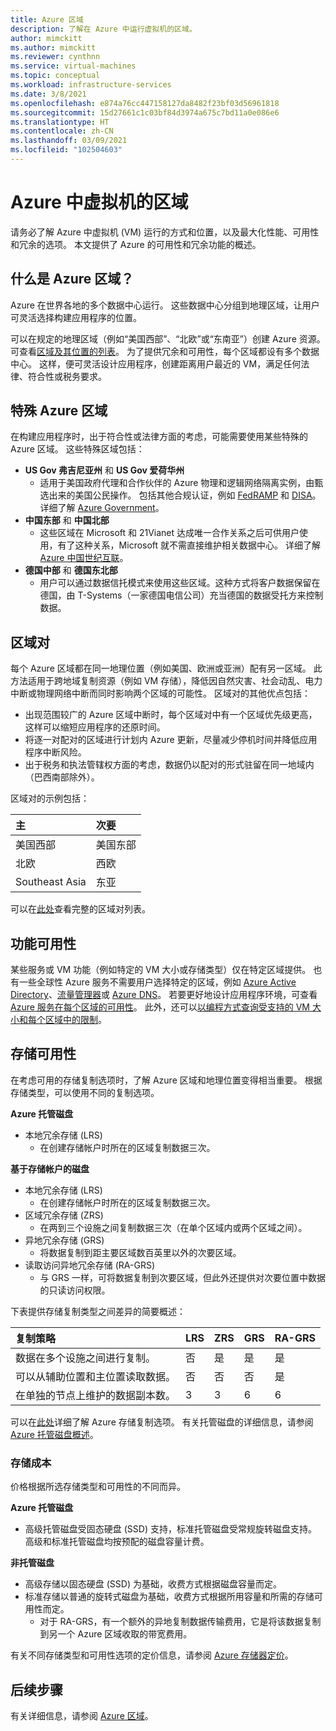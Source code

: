 ```yaml
---
title: Azure 区域
description: 了解在 Azure 中运行虚拟机的区域。
author: mimckitt
ms.author: mimckitt
ms.reviewer: cynthnn
ms.service: virtual-machines
ms.topic: conceptual
ms.workload: infrastructure-services
ms.date: 3/8/2021
ms.openlocfilehash: e874a76cc447158127da8482f23bf03d56961818
ms.sourcegitcommit: 15d27661c1c03bf84d3974a675c7bd11a0e086e6
ms.translationtype: HT
ms.contentlocale: zh-CN
ms.lasthandoff: 03/09/2021
ms.locfileid: "102504603"
---
```

# <a name="regions-for-virtual-machines-in-azure"></a>Azure 中虚拟机的区域

请务必了解 Azure 中虚拟机 (VM) 运行的方式和位置，以及最大化性能、可用性和冗余的选项。 本文提供了 Azure 的可用性和冗余功能的概述。


## <a name="what-are-azure-regions"></a>什么是 Azure 区域？
Azure 在世界各地的多个数据中心运行。 这些数据中心分组到地理区域，让用户可灵活选择构建应用程序的位置。 

可以在规定的地理区域（例如“美国西部”、“北欧”或“东南亚”）创建 Azure 资源。 可查看[区域及其位置的列表](https://azure.microsoft.com/regions/)。 为了提供冗余和可用性，每个区域都设有多个数据中心。 这样，便可灵活设计应用程序，创建距离用户最近的 VM，满足任何法律、符合性或税务要求。

## <a name="special-azure-regions"></a>特殊 Azure 区域
在构建应用程序时，出于符合性或法律方面的考虑，可能需要使用某些特殊的 Azure 区域。 这些特殊区域包括：

* **US Gov 弗吉尼亚州** 和 **US Gov 爱荷华州**
  * 适用于美国政府代理和合作伙伴的 Azure 物理和逻辑网络隔离实例，由甄选出来的美国公民操作。 包括其他合规认证，例如 [FedRAMP](https://www.microsoft.com/en-us/TrustCenter/Compliance/FedRAMP) 和 [DISA](https://www.microsoft.com/en-us/TrustCenter/Compliance/DISA)。 详细了解 [Azure Government](https://azure.microsoft.com/features/gov/)。
* **中国东部** 和 **中国北部**
  * 这些区域在 Microsoft 和 21Vianet 达成唯一合作关系之后可供用户使用，有了这种关系，Microsoft 就不需直接维护相关数据中心。 详细了解 [Azure 中国世纪互联](https://www.windowsazure.cn/)。
* **德国中部** 和 **德国东北部**
  * 用户可以通过数据信托模式来使用这些区域。这种方式将客户数据保留在德国，由 T-Systems（一家德国电信公司）充当德国的数据受托方来控制数据。

## <a name="region-pairs"></a>区域对
每个 Azure 区域都在同一地理位置（例如美国、欧洲或亚洲）配有另一区域。 此方法适用于跨地域复制资源（例如 VM 存储），降低因自然灾害、社会动乱、电力中断或物理网络中断而同时影响两个区域的可能性。 区域对的其他优点包括：

* 出现范围较广的 Azure 区域中断时，每个区域对中有一个区域优先级更高，这样可以缩短应用程序的还原时间。 
* 将逐一对配对的区域进行计划内 Azure 更新，尽量减少停机时间并降低应用程序中断风险。
* 出于税务和执法管辖权方面的考虑，数据仍以配对的形式驻留在同一地域内（巴西南部除外）。

区域对的示例包括：

| 主 | 次要 |
|:--- |:--- |
| 美国西部 |美国东部 |
| 北欧 |西欧 |
| Southeast Asia |东亚 |

可以在[此处](../best-practices-availability-paired-regions.md#what-are-paired-regions)查看完整的区域对列表。

## <a name="feature-availability"></a>功能可用性
某些服务或 VM 功能（例如特定的 VM 大小或存储类型）仅在特定区域提供。 也有一些全球性 Azure 服务不需要用户选择特定的区域，例如 [Azure Active Directory](../active-directory/fundamentals/active-directory-whatis.md)、[流量管理器](../traffic-manager/traffic-manager-overview.md)或 [Azure DNS](../dns/dns-overview.md)。 若要更好地设计应用程序环境，可查看 [Azure 服务在每个区域的可用性](https://azure.microsoft.com/regions/#services)。 此外，还可以[以编程方式查询受支持的 VM 大小和每个区域中的限制](../azure-resource-manager/templates/error-sku-not-available.md)。

## <a name="storage-availability"></a>存储可用性
在考虑可用的存储复制选项时，了解 Azure 区域和地理位置变得相当重要。 根据存储类型，可以使用不同的复制选项。

**Azure 托管磁盘**
* 本地冗余存储 (LRS)
  * 在创建存储帐户时所在的区域复制数据三次。

**基于存储帐户的磁盘**
* 本地冗余存储 (LRS)
  * 在创建存储帐户时所在的区域复制数据三次。
* 区域冗余存储 (ZRS)
  * 在两到三个设施之间复制数据三次（在单个区域内或两个区域之间）。
* 异地冗余存储 (GRS)
  * 将数据复制到距主要区域数百英里以外的次要区域。
* 读取访问异地冗余存储 (RA-GRS)
  * 与 GRS 一样，可将数据复制到次要区域，但此外还提供对次要位置中数据的只读访问权限。

下表提供存储复制类型之间差异的简要概述：

| 复制策略 | LRS | ZRS | GRS | RA-GRS |
|:--- |:--- |:--- |:--- |:--- |
| 数据在多个设施之间进行复制。 |否 |是 |是 |是 |
| 可以从辅助位置和主位置读取数据。 |否 |否 |否 |是 |
| 在单独的节点上维护的数据副本数。 |3 |3 |6 |6 |

可以在[此处](../storage/common/storage-redundancy.md)详细了解 Azure 存储复制选项。 有关托管磁盘的详细信息，请参阅 [Azure 托管磁盘概述](./managed-disks-overview.md)。

### <a name="storage-costs"></a>存储成本
价格根据所选存储类型和可用性的不同而异。

**Azure 托管磁盘**
* 高级托管磁盘受固态硬盘 (SSD) 支持，标准托管磁盘受常规旋转磁盘支持。 高级和标准托管磁盘均按预配的磁盘容量计费。

**非托管磁盘**
* 高级存储以固态硬盘 (SSD) 为基础，收费方式根据磁盘容量而定。
* 标准存储以普通的旋转式磁盘为基础，收费方式根据所用容量和所需的存储可用性而定。
  * 对于 RA-GRS，有一个额外的异地复制数据传输费用，它是将该数据复制到另一个 Azure 区域收取的带宽费用。

有关不同存储类型和可用性选项的定价信息，请参阅 [Azure 存储器定价](https://azure.microsoft.com/pricing/details/storage/)。

## <a name="next-steps"></a>后续步骤

有关详细信息，请参阅 [Azure 区域](https://azure.microsoft.com/global-infrastructure/regions/)。